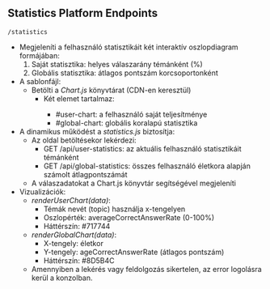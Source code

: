 ## Statistics Platform Endpoints


`/statistics`
- Megjeleníti a felhasználó statisztikáit két interaktív oszlopdiagram formájában:
    1. Saját statisztika: helyes válaszarány témánként (%)
    2. Globális statisztika: átlagos pontszám korcsoportonként
- A sablonfájl:
    - Betölti a *Chart.js* könyvtárat (CDN-en keresztül)
        - Két <canvas> elemet tartalmaz:
            - #user-chart: a felhasználó saját teljesítménye
            - #global-chart: globális koralapú statisztika
- A dinamikus működést a *statistics.js* biztosítja:
    - Az oldal betöltésekor lekérdezi:
        - GET /api/user-statistics: az aktuális felhasználó statisztikáit témánként
        - GET /api/global-statistics: összes felhasználó életkora alapján számolt átlagpontszámát
    - A válaszadatokat a Chart.js könyvtár segítségével megjeleníti
- Vizualizációk:
    - *renderUserChart(data)*:
        - Témák nevét (topic) használja x-tengelyen
        - Oszlopérték: averageCorrectAnswerRate (0-100%)
        - Háttérszín: #717744
    - *renderGlobalChart(data)*:
        - X-tengely: életkor
        - Y-tengely: ageCorrectAnswerRate (átlagos pontszám)
        - Háttérszín: #8D5B4C
    - Amennyiben a lekérés vagy feldolgozás sikertelen, az error logolásra kerül a konzolban.
